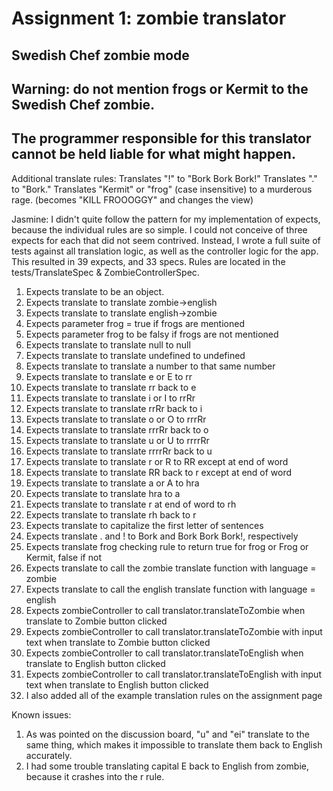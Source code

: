 # Assignment 1: zombie translator
## Swedish Chef zombie mode

## Warning: do not mention frogs or Kermit to the Swedish Chef zombie.
## The programmer responsible for this translator cannot be held liable for what might happen.

Additional translate rules:
Translates "!" to "Bork Bork Bork!"
Translates "." to "Bork."
Translates "Kermit" or "frog" (case insensitive) to a murderous rage.
 (becomes "KILL FROOOGGY" and changes the view)
 
Jasmine:
I didn't quite follow the pattern for my implementation of expects, because the individual rules are so simple. I could
 not conceive of three expects for each that did not seem contrived. Instead, I wrote a full suite of tests against
 all translation logic, as well as the controller logic for the app. This resulted in 39 expects, and 33 specs. Rules
 are located in the tests/TranslateSpec & ZombieControllerSpec.

1. Expects translate to be an object.
2. Expects translate to translate zombie->english
3. Expects translate to translate english->zombie
4. Expects parameter frog = true if frogs are mentioned
5. Expects parameter frog to be falsy if frogs are not mentioned
6. Expects translate to translate null to null
7. Expects translate to translate undefined to undefined
8. Expects translate to translate a number to that same number
9. Expects translate to translate e or E to rr
10. Expects translate to translate rr back to e
11. Expects translate to translate i or I to rrRr
12. Expects translate to translate rrRr back to i
13. Expects translate to translate o or O to rrrRr
14. Expects translate to translate rrrRr back to o
15. Expects translate to translate u or U to rrrrRr
16. Expects translate to translate rrrrRr back to u
17. Expects translate to translate r or R to RR except at end of word
18. Expects translate to translate RR back to r except at end of word
19. Expects translate to translate a or A to hra
20. Expects translate to translate hra to a
21. Expects translate to translate r at end of word to rh
22. Expects translate to translate rh back to r
23. Expects translate to capitalize the first letter of sentences
24. Expects translate . and ! to Bork and Bork Bork Bork!, respectively
25. Expects translate frog checking rule to return true for frog or Frog or Kermit, false if not
26. Expects translate to call the zombie translate function with language = zombie
27. Expects translate to call the english translate function with language = english
28. Expects zombieController to call translator.translateToZombie when translate to Zombie button clicked
29. Expects zombieController to call translator.translateToZombie with input text when translate to Zombie button clicked
30. Expects zombieController to call translator.translateToEnglish when translate to English button clicked
31. Expects zombieController to call translator.translateToEnglish with input text when translate to English button clicked
32. I also added all of the example translation rules on the assignment page
 
Known issues:
 1. As was pointed on the discussion board, "u" and "ei" translate to the same thing, which makes it impossible to 
translate them back to English accurately.
 2. I had some trouble translating capital E back to English from zombie, because it crashes into the r rule.
 